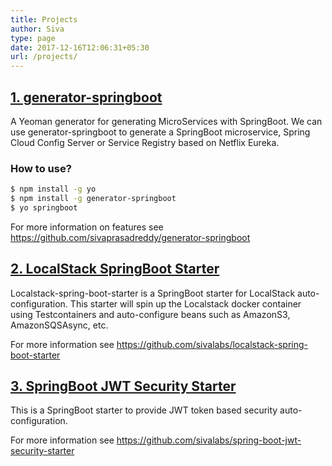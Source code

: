 ```yaml
---
title: Projects
author: Siva
type: page
date: 2017-12-16T12:06:31+05:30
url: /projects/
---
```


## [1. generator-springboot](https://github.com/sivaprasadreddy/generator-springboot)
A Yeoman generator for generating MicroServices with SpringBoot. We can use generator-springboot to 
generate a SpringBoot microservice, Spring Cloud Config Server or Service Registry based on Netflix Eureka.

### How to use?

```bash
$ npm install -g yo
$ npm install -g generator-springboot
$ yo springboot
```

For more information on features see https://github.com/sivaprasadreddy/generator-springboot

## [2. LocalStack SpringBoot Starter](https://github.com/sivalabs/localstack-spring-boot-starter)

Localstack-spring-boot-starter is a SpringBoot starter for LocalStack auto-configuration. 
This starter will spin up the Localstack docker container using Testcontainers and auto-configure beans 
such as AmazonS3, AmazonSQSAsync, etc.

For more information see https://github.com/sivalabs/localstack-spring-boot-starter

## [3. SpringBoot JWT Security Starter](https://github.com/sivalabs/spring-boot-jwt-security-starter)

This is a SpringBoot starter to provide JWT token based security auto-configuration.

For more information see https://github.com/sivalabs/spring-boot-jwt-security-starter
